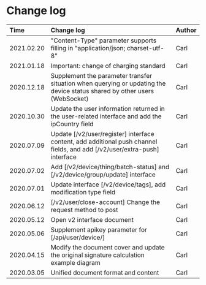 <!--
 * @Author: Carl
 * @Date: 2020-08-05 17:16:26
 * @LastEditors: Carl
 * @LastEditTime: 2021-02-20 15:54:15
-->

# Change log

| Time | Change log | Author |
| :--- | :--- | :--- |
| 2021.02.20 | "Content-Type" parameter supports filling in "application/json; charset-utf-8" | Carl |
| 2021.01.18 | Important: change of charging standard | Carl |
| 2020.12.18 | Supplement the parameter transfer situation when querying or updating the device status shared by other users (WebSocket) | Carl |
| 2020.10.30 | Update the user information returned in the user-related interface and add the ipCountry field | Carl |
| 2020.07.09 | Update [/v2/user/register] interface content, add additional push channel fields, and add [/v2/user/extra-push] interface | Carl |
| 2020.07.02 | Add [/v2/device/thing/batch-status] and [/v2/device/group/update] interface | Carl |
| 2020.07.01 | Update interface [/v2/device/tags], add modification type field | Carl |
| 2020.06.12 | [/v2/user/close-account] Change the request method to post | Carl |
| 2020.05.12 | Open v2 interface document | Carl |
| 2020.05.06 | Supplement apikey parameter for [/api/user/device/] | Carl |
| 2020.04.15 | Modify the document cover and update the original signature calculation example diagram | Carl |
| 2020.03.05 | Unified document format and content | Carl |
